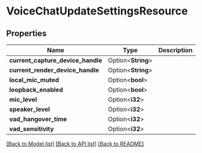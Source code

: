 # VoiceChatUpdateSettingsResource

## Properties

Name | Type | Description | Notes
------------ | ------------- | ------------- | -------------
**current_capture_device_handle** | Option<**String**> |  | [optional]
**current_render_device_handle** | Option<**String**> |  | [optional]
**local_mic_muted** | Option<**bool**> |  | [optional]
**loopback_enabled** | Option<**bool**> |  | [optional]
**mic_level** | Option<**i32**> |  | [optional]
**speaker_level** | Option<**i32**> |  | [optional]
**vad_hangover_time** | Option<**i32**> |  | [optional]
**vad_sensitivity** | Option<**i32**> |  | [optional]

[[Back to Model list]](../README.md#documentation-for-models) [[Back to API list]](../README.md#documentation-for-api-endpoints) [[Back to README]](../README.md)


